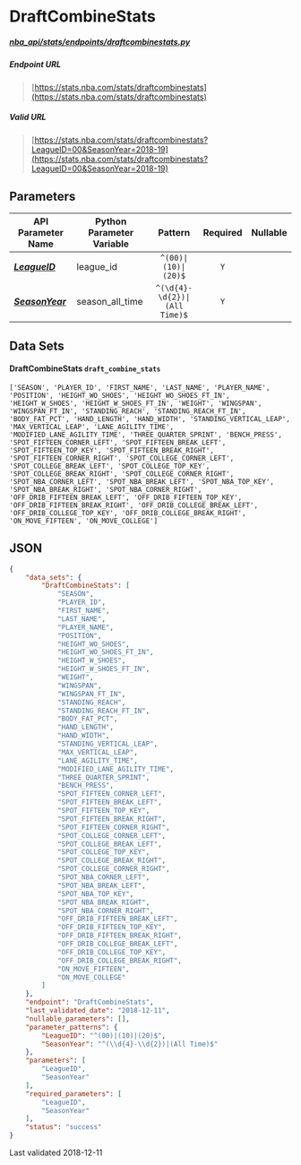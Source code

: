 # DraftCombineStats
##### [nba_api/stats/endpoints/draftcombinestats.py](https://github.com/swar/nba_api/blob/master/nba_api/stats/endpoints/draftcombinestats.py)

##### Endpoint URL
>[https://stats.nba.com/stats/draftcombinestats](https://stats.nba.com/stats/draftcombinestats)

##### Valid URL
>[https://stats.nba.com/stats/draftcombinestats?LeagueID=00&SeasonYear=2018-19](https://stats.nba.com/stats/draftcombinestats?LeagueID=00&SeasonYear=2018-19)

## Parameters
API Parameter Name | Python Parameter Variable | Pattern | Required | Nullable
------------ | ------------ | :-----------: | :---: | :---:
[_**LeagueID**_](https://github.com/swar/nba_api/blob/master/docs/nba_api/stats/library/parameters.md#LeagueID) | league_id | `^(00)\|(10)\|(20)$` | `Y` |  | 
[_**SeasonYear**_](https://github.com/swar/nba_api/blob/master/docs/nba_api/stats/library/parameters.md#SeasonYear) | season_all_time | `^(\d{4}-\d{2})\|(All Time)$` | `Y` |  | 

## Data Sets
#### DraftCombineStats `draft_combine_stats`
```text
['SEASON', 'PLAYER_ID', 'FIRST_NAME', 'LAST_NAME', 'PLAYER_NAME', 'POSITION', 'HEIGHT_WO_SHOES', 'HEIGHT_WO_SHOES_FT_IN', 'HEIGHT_W_SHOES', 'HEIGHT_W_SHOES_FT_IN', 'WEIGHT', 'WINGSPAN', 'WINGSPAN_FT_IN', 'STANDING_REACH', 'STANDING_REACH_FT_IN', 'BODY_FAT_PCT', 'HAND_LENGTH', 'HAND_WIDTH', 'STANDING_VERTICAL_LEAP', 'MAX_VERTICAL_LEAP', 'LANE_AGILITY_TIME', 'MODIFIED_LANE_AGILITY_TIME', 'THREE_QUARTER_SPRINT', 'BENCH_PRESS', 'SPOT_FIFTEEN_CORNER_LEFT', 'SPOT_FIFTEEN_BREAK_LEFT', 'SPOT_FIFTEEN_TOP_KEY', 'SPOT_FIFTEEN_BREAK_RIGHT', 'SPOT_FIFTEEN_CORNER_RIGHT', 'SPOT_COLLEGE_CORNER_LEFT', 'SPOT_COLLEGE_BREAK_LEFT', 'SPOT_COLLEGE_TOP_KEY', 'SPOT_COLLEGE_BREAK_RIGHT', 'SPOT_COLLEGE_CORNER_RIGHT', 'SPOT_NBA_CORNER_LEFT', 'SPOT_NBA_BREAK_LEFT', 'SPOT_NBA_TOP_KEY', 'SPOT_NBA_BREAK_RIGHT', 'SPOT_NBA_CORNER_RIGHT', 'OFF_DRIB_FIFTEEN_BREAK_LEFT', 'OFF_DRIB_FIFTEEN_TOP_KEY', 'OFF_DRIB_FIFTEEN_BREAK_RIGHT', 'OFF_DRIB_COLLEGE_BREAK_LEFT', 'OFF_DRIB_COLLEGE_TOP_KEY', 'OFF_DRIB_COLLEGE_BREAK_RIGHT', 'ON_MOVE_FIFTEEN', 'ON_MOVE_COLLEGE']
```


## JSON
```json
{
    "data_sets": {
        "DraftCombineStats": [
            "SEASON",
            "PLAYER_ID",
            "FIRST_NAME",
            "LAST_NAME",
            "PLAYER_NAME",
            "POSITION",
            "HEIGHT_WO_SHOES",
            "HEIGHT_WO_SHOES_FT_IN",
            "HEIGHT_W_SHOES",
            "HEIGHT_W_SHOES_FT_IN",
            "WEIGHT",
            "WINGSPAN",
            "WINGSPAN_FT_IN",
            "STANDING_REACH",
            "STANDING_REACH_FT_IN",
            "BODY_FAT_PCT",
            "HAND_LENGTH",
            "HAND_WIDTH",
            "STANDING_VERTICAL_LEAP",
            "MAX_VERTICAL_LEAP",
            "LANE_AGILITY_TIME",
            "MODIFIED_LANE_AGILITY_TIME",
            "THREE_QUARTER_SPRINT",
            "BENCH_PRESS",
            "SPOT_FIFTEEN_CORNER_LEFT",
            "SPOT_FIFTEEN_BREAK_LEFT",
            "SPOT_FIFTEEN_TOP_KEY",
            "SPOT_FIFTEEN_BREAK_RIGHT",
            "SPOT_FIFTEEN_CORNER_RIGHT",
            "SPOT_COLLEGE_CORNER_LEFT",
            "SPOT_COLLEGE_BREAK_LEFT",
            "SPOT_COLLEGE_TOP_KEY",
            "SPOT_COLLEGE_BREAK_RIGHT",
            "SPOT_COLLEGE_CORNER_RIGHT",
            "SPOT_NBA_CORNER_LEFT",
            "SPOT_NBA_BREAK_LEFT",
            "SPOT_NBA_TOP_KEY",
            "SPOT_NBA_BREAK_RIGHT",
            "SPOT_NBA_CORNER_RIGHT",
            "OFF_DRIB_FIFTEEN_BREAK_LEFT",
            "OFF_DRIB_FIFTEEN_TOP_KEY",
            "OFF_DRIB_FIFTEEN_BREAK_RIGHT",
            "OFF_DRIB_COLLEGE_BREAK_LEFT",
            "OFF_DRIB_COLLEGE_TOP_KEY",
            "OFF_DRIB_COLLEGE_BREAK_RIGHT",
            "ON_MOVE_FIFTEEN",
            "ON_MOVE_COLLEGE"
        ]
    },
    "endpoint": "DraftCombineStats",
    "last_validated_date": "2018-12-11",
    "nullable_parameters": [],
    "parameter_patterns": {
        "LeagueID": "^(00)|(10)|(20)$",
        "SeasonYear": "^(\\d{4}-\\d{2})|(All Time)$"
    },
    "parameters": [
        "LeagueID",
        "SeasonYear"
    ],
    "required_parameters": [
        "LeagueID",
        "SeasonYear"
    ],
    "status": "success"
}
```

Last validated 2018-12-11